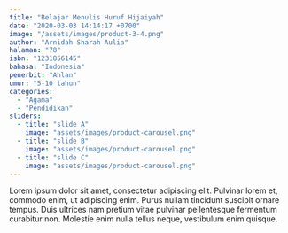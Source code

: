 ```yaml
---
title: "Belajar Menulis Huruf Hijaiyah"
date: "2020-03-03 14:14:17 +0700"
image: "/assets/images/product-3-4.png"
author: "Arnidah Sharah Aulia"
halaman: "78"
isbn: "1231856145"
bahasa: "Indonesia"
penerbit: "Ahlan"
umur: "5-10 tahun"
categories: 
  - "Agama"
  - "Pendidikan"
sliders: 
  - title: "slide A"
    image: "assets/images/product-carousel.png"
  - title: "slide B"
    image: "assets/images/product-carousel.png"
  - title: "slide C"
    image: "assets/images/product-carousel.png"
---
```


Lorem ipsum dolor sit amet, consectetur adipiscing elit. Pulvinar lorem et, commodo enim, ut adipiscing enim. Purus nullam tincidunt suscipit ornare tempus. Duis ultrices nam pretium vitae pulvinar pellentesque fermentum curabitur non. Molestie enim nulla tellus neque, vestibulum enim quisque.